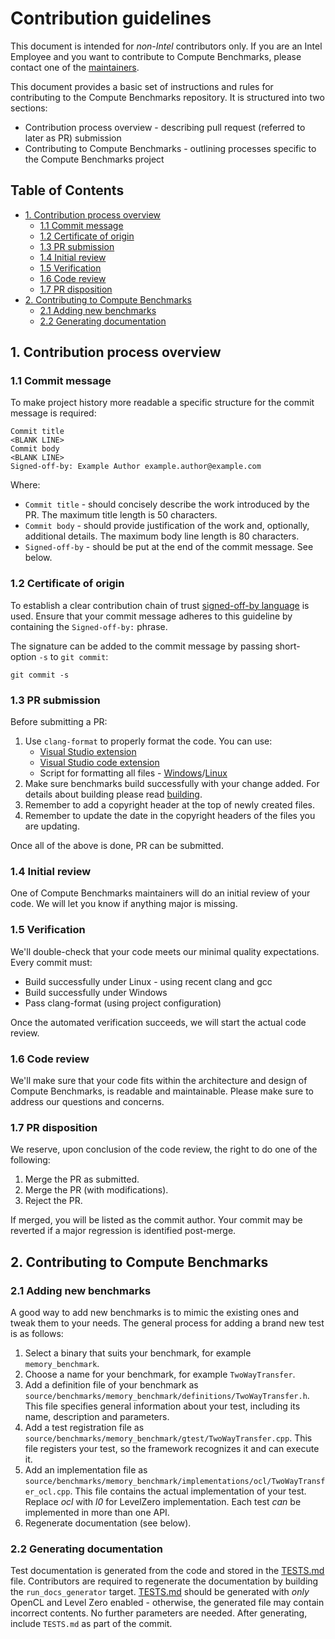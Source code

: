 <!---
Copyright (C) 2025 Intel Corporation

SPDX-License-Identifier: MIT
-->

# Contribution guidelines
This document is intended for *non-Intel* contributors only.
If you are an Intel Employee and you want to contribute to Compute Benchmarks, please contact one of the [maintainers](https://github.com/intel/compute-benchmarks/blob/master/.config).

This document provides a basic set of instructions and rules for contributing to the Compute Benchmarks repository.
It is structured into two sections:
- Contribution process overview - describing pull request (referred to later as PR) submission
- Contributing to Compute Benchmarks - outlining processes specific to the Compute Benchmarks project

## Table of Contents

- [1. Contribution process overview](#contribution-overview)
  - [1.1 Commit message](#commit-message)
  - [1.2 Certificate of origin](#certificate)
  - [1.3 PR submission](#pr-submission)
  - [1.4 Initial review](#initial-review)
  - [1.5 Verification](#verification)
  - [1.6 Code review](#code-review)
  - [1.7 PR disposition](#pr-disposition)
- [2. Contributing to Compute Benchmarks](#benchmarks-contributing)
  - [2.1 Adding new benchmarks](#adding-new-benchmark)
  - [2.2 Generating documentation](#benchmarks-docs)

## 1. Contribution process overview <a id="contribution-overview"></a>
### 1.1 Commit message <a id="commit-message"></a>

To make project history more readable a specific structure for the commit message is required:

```
Commit title
<BLANK LINE>
Commit body
<BLANK LINE>
Signed-off-by: Example Author example.author@example.com
```

Where:
* `Commit title` - should concisely describe the work introduced by the PR. The maximum title length is 50 characters.
* `Commit body` - should provide justification of the work and, optionally, additional details. The maximum body line length is 80 characters.
* `Signed-off-by` - should be put at the end of the commit message. See below.

### 1.2 Certificate of origin <a id="certificate"></a>

To establish a clear contribution chain of trust
[signed-off-by language](https://developercertificate.org/) is used.
Ensure that your commit message adheres to this guideline by containing the `Signed-off-by:` phrase.

The signature can be added to the commit message by passing short-option `-s` to `git commit`:
```
git commit -s
```

### 1.3 PR submission <a id="pr-submission"></a>

Before submitting a PR:
1. Use `clang-format` to properly format the code. You can use:
    * [Visual Studio extension](https://marketplace.visualstudio.com/items?itemName=LLVMExtensions.ClangFormat)
    * [Visual Studio code extension](https://marketplace.visualstudio.com/items?itemName=xaver.clang-format)
    * Script for formatting all files - [Windows](scripts/run_clang-format_on_all_files.cmd)/[Linux](scripts/run_clang-format_on_all_files.sh)
2. Make sure benchmarks build successfully with your change added. For details about building please read
[building](https://github.com/intel/compute-benchmarks/blob/master/README.md#building).
3. Remember to add a copyright header at the top of newly created files.
4. Remember to update the date in the copyright headers of the files you are updating.

Once all of the above is done, PR can be submitted.

### 1.4 Initial review <a id="initial-review"></a>

One of Compute Benchmarks maintainers will do an initial review of your code.
We will let you know if anything major is missing.

### 1.5 Verification <a id="verification"></a>

We'll double-check that your code meets our minimal quality expectations. Every commit must:
* Build successfully under Linux - using recent clang and gcc
* Build successfully under Windows
* Pass clang-format (using project configuration)

Once the automated verification succeeds, we will start the actual code review.

### 1.6 Code review <a id="code-review"></a>

We'll make sure that your code fits within the architecture and design of Compute Benchmarks, is readable
and maintainable. Please make sure to address our questions and concerns.

### 1.7 PR disposition <a id="pr-disposition"></a>

We reserve, upon conclusion of the code review, the right to do one of the following:
1. Merge the PR as submitted.
2. Merge the PR (with modifications).
3. Reject the PR.

If merged, you will be listed as the commit author.
Your commit may be reverted if a major regression is identified post-merge.

## 2. Contributing to Compute Benchmarks <a id="benchmarks-contributing"></a>

### 2.1 Adding new benchmarks <a id="adding-new-benchmark"></a>
A good way to add new benchmarks is to mimic the existing ones and tweak them to your needs. The general process for adding a brand new test is as follows:
1. Select a binary that suits your benchmark, for example `memory_benchmark`.
2. Choose a name for your benchmark, for example `TwoWayTransfer`.
3. Add a definition file of your benchmark as `source/benchmarks/memory_benchmark/definitions/TwoWayTransfer.h`. This file specifies general information about your test, including its name, description and parameters.
4. Add a test registration file as `source/benchmarks/memory_benchmark/gtest/TwoWayTransfer.cpp`. This file registers your test, so the framework recognizes it and can execute it.
5. Add an implementation file as `source/benchmarks/memory_benchmark/implementations/ocl/TwoWayTransfer_ocl.cpp`. This file contains the actual implementation of your test. Replace *ocl* with *l0* for LevelZero implementation. Each test *can* be implemented in more than one API.
6. Regenerate documentation (see below).

### 2.2 Generating documentation <a id="benchmarks-docs"></a>
Test documentation is generated from the code and stored in the [TESTS.md](TESTS.md) file. Contributors are required to regenerate the documentation by building the `run_docs_generator` target. [TESTS.md](TESTS.md) should be generated with *only* OpenCL and Level Zero enabled - otherwise, the generated file may contain incorrect contents. No further parameters are needed. After generating, include `TESTS.md` as part of the commit.
